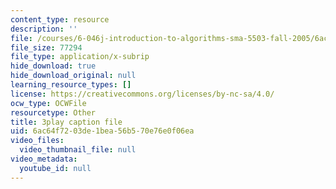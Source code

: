 ```yaml
---
content_type: resource
description: ''
file: /courses/6-046j-introduction-to-algorithms-sma-5503-fall-2005/6ac64f7203de1bea56b570e76e0f06ea_FPEMBWg_WlY.srt
file_size: 77294
file_type: application/x-subrip
hide_download: true
hide_download_original: null
learning_resource_types: []
license: https://creativecommons.org/licenses/by-nc-sa/4.0/
ocw_type: OCWFile
resourcetype: Other
title: 3play caption file
uid: 6ac64f72-03de-1bea-56b5-70e76e0f06ea
video_files:
  video_thumbnail_file: null
video_metadata:
  youtube_id: null
---
```

